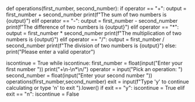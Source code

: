 def operations(first_number, second_number):
    if operator == "+":
        output = first_number + second_number
        print(f"The sum of two numbers is {output}")
    elif operator == "-":
        output = first_number - second_number
        print(f"The difference of two numbers is {output}")
    elif operator == "*":
        output = first_number * second_number
        print(f"The multiplication of two numbers is {output}")
    elif operator == "/":
        output = first_number / second_number
        print(f"The division of two numbers is {output}")
    else:
        print("Please enter a valid operator")
    
iscontinue = True
while iscontinue:
    first_number = float(input("Enter your first number ")) 
    print("+\n-\n*\n/")
    operator = input("Pick an operation: ")
    second_number = float(input("Enter your second number "))
    operations(first_number,second_number)
    exit = input(f"Type 'y' to continue calculating or type 'n' to exit ").lower()
    if exit == "y":
        iscontinue = True
    elif exit == "n":
        iscontinue = False
